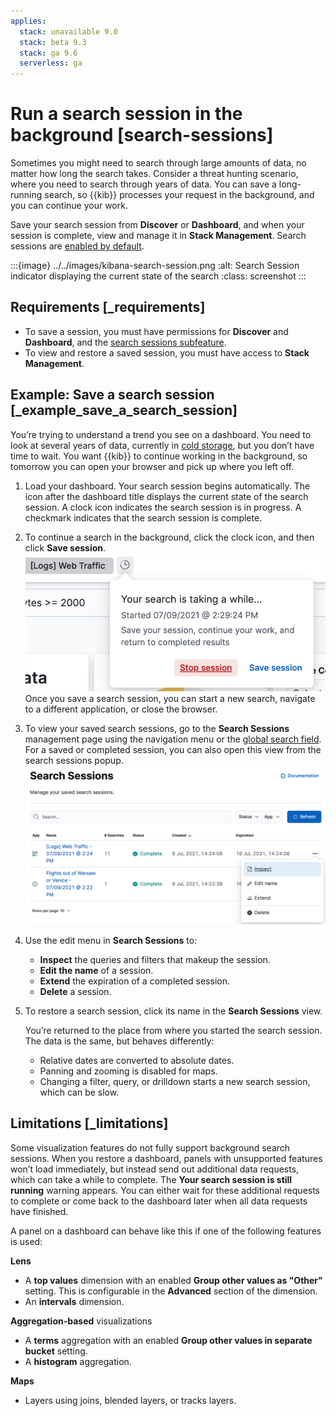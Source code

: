 ```yaml
---
applies:
  stack: unavailable 9.0
  stack: beta 9.3
  stack: ga 9.6
  serverless: ga
---
```


# Run a search session in the background [search-sessions]


Sometimes you might need to search through large amounts of data, no matter how long the search takes. Consider a threat hunting scenario, where you need to search through years of data. You can save a long-running search, so {{kib}} processes your request in the background, and you can continue your work.

Save your search session from **Discover** or **Dashboard**, and when your session is complete, view and manage it in **Stack Management**. Search sessions are [enabled by default](https://www.elastic.co/guide/en/kibana/current/search-session-settings-kb.html).

:::{image} ../../images/kibana-search-session.png
:alt: Search Session indicator displaying the current state of the search
:class: screenshot
:::


## Requirements [_requirements]

* To save a session, you must have permissions for **Discover** and **Dashboard**, and the [search sessions subfeature](../../deploy-manage/users-roles/cluster-or-deployment-auth/kibana-privileges.md#kibana-feature-privileges).
* To view and restore a saved session, you must have access to **Stack Management**.


## Example: Save a search session [_example_save_a_search_session]

You’re trying to understand a trend you see on a dashboard. You need to look at several years of data, currently in [cold storage](../../manage-data/lifecycle/data-tiers.md#cold-tier), but you don’t have time to wait. You want {{kib}} to continue working in the background, so tomorrow you can open your browser and pick up where you left off.

1. Load your dashboard.
   Your search session begins automatically. The icon after the dashboard title displays the current state of the search session. A clock icon indicates the search session is in progress. A checkmark indicates that the search session is complete.

2. To continue a search in the background, click the clock icon, and then click **Save session**.
   ![Search Session indicator displaying the current state of the search](../../images/kibana-search-session-awhile.png "title =50%")
   Once you save a search session, you can start a new search, navigate to a different application, or close the browser.

3. To view your saved search sessions, go to the **Search Sessions** management page using the navigation menu or the [global search field](../../get-started/the-stack.md#kibana-navigation-search). For a saved or completed session, you can also open this view from the search sessions popup.
   ![Search Sessions management view with actions for inspecting](../../images/kibana-search-sessions-menu.png "")

4. Use the edit menu in **Search Sessions** to:

    * **Inspect** the queries and filters that makeup the session.
    * **Edit the name** of a session.
    * **Extend** the expiration of a completed session.
    * **Delete** a session.

5. To restore a search session, click its name in the **Search Sessions** view.

    You’re returned to the place from where you started the search session. The data is the same, but behaves differently:

    * Relative dates are converted to absolute dates.
    * Panning and zooming is disabled for maps.
    * Changing a filter, query, or drilldown starts a new search session, which can be slow.



## Limitations [_limitations]

Some visualization features do not fully support background search sessions. When you restore a dashboard, panels with unsupported features won’t load immediately, but instead send out additional data requests, which can take a while to complete. The **Your search session is still running** warning appears. You can either wait for these additional requests to complete or come back to the dashboard later when all data requests have finished.

A panel on a dashboard can behave like this if one of the following features is used:

**Lens**

* A **top values** dimension with an enabled **Group other values as "Other"** setting. This is configurable in the **Advanced** section of the dimension.
* An **intervals** dimension.

**Aggregation-based** visualizations

* A **terms** aggregation with an enabled **Group other values in separate bucket** setting.
* A **histogram** aggregation.

**Maps**

* Layers using joins, blended layers, or tracks layers.
